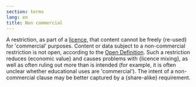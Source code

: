 ```yaml
---
section: terms
lang: en
title: Non commercial
---
```


A restriction, as part of a [licence](/glossary/en/terms/licence/), that content cannot be freely {re-used} for 'commercial' purposes. Content or data subject to a non-commercial restriction is not open, according to the [Open Definition](/glossary/en/terms/open-definition/). Such a restriction reduces {economic value} and causes problems with {licence mixing}, as well as often ruling out more than is intended (for example, it is often unclear whether educational uses are 'commercial'). The intent of a non-commercial clause may be better captured by a {share-alike} requirement.
